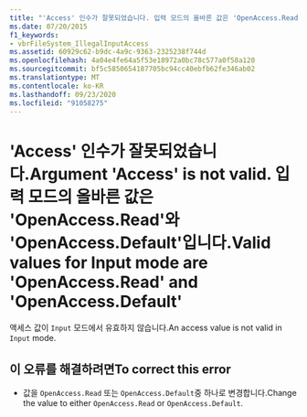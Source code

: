 ```yaml
---
title: "'Access' 인수가 잘못되었습니다. 입력 모드의 올바른 값은 'OpenAccess.Read'와 'OpenAccess.Default'입니다."
ms.date: 07/20/2015
f1_keywords:
- vbrFileSystem_IllegalInputAccess
ms.assetid: 60929c62-b9dc-4a9c-9363-2325238f744d
ms.openlocfilehash: 4a04e4fe64a5f53e18972a0bc78c577a0f58a120
ms.sourcegitcommit: bf5c5850654187705bc94cc40ebfb62fe346ab02
ms.translationtype: MT
ms.contentlocale: ko-KR
ms.lasthandoff: 09/23/2020
ms.locfileid: "91058275"
---
```

# <a name="argument-access-is-not-valid-valid-values-for-input-mode-are-openaccessread-and-openaccessdefault"></a><span data-ttu-id="81ec0-103">'Access' 인수가 잘못되었습니다.</span><span class="sxs-lookup"><span data-stu-id="81ec0-103">Argument 'Access' is not valid.</span></span> <span data-ttu-id="81ec0-104">입력 모드의 올바른 값은 'OpenAccess.Read'와 'OpenAccess.Default'입니다.</span><span class="sxs-lookup"><span data-stu-id="81ec0-104">Valid values for Input mode are 'OpenAccess.Read' and 'OpenAccess.Default'</span></span>

<span data-ttu-id="81ec0-105">액세스 값이 `Input` 모드에서 유효하지 않습니다.</span><span class="sxs-lookup"><span data-stu-id="81ec0-105">An access value is not valid in `Input` mode.</span></span>  
  
## <a name="to-correct-this-error"></a><span data-ttu-id="81ec0-106">이 오류를 해결하려면</span><span class="sxs-lookup"><span data-stu-id="81ec0-106">To correct this error</span></span>  
  
- <span data-ttu-id="81ec0-107">값을 `OpenAccess.Read` 또는 `OpenAccess.Default`중 하나로 변경합니다.</span><span class="sxs-lookup"><span data-stu-id="81ec0-107">Change the value to either `OpenAccess.Read` or `OpenAccess.Default`.</span></span>
